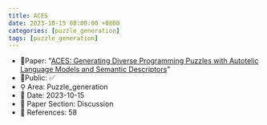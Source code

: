 ```yaml
---
title: ACES
date: 2023-10-15 00:00:00 +0800
categories: [puzzle_generation]
tags: [puzzle_generation]
---
```


- 📙Paper: "[ACES: Generating Diverse Programming Puzzles with Autotelic Language Models and Semantic Descriptors](https://www.semanticscholar.org/paper/ACES%3A-Generating-Diverse-Programming-Puzzles-with-Pourcel-Colas/d7d996240798009aeb8b3d0cf21b42dc5b8e4023)"
- 🔑Public: ✅
- ⚲ Area: Puzzle_generation
- 📅 Date: 2023-10-15
- 🔎 Paper Section: Discussion
- 📝 References: 58
